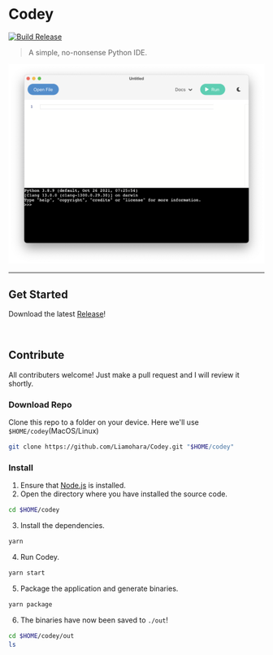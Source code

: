 # Codey

[![Build Release](https://github.com/Liamohara/Codey/actions/workflows/build_release.yml/badge.svg?branch=master)](https://github.com/Liamohara/Codey/actions/workflows/build_release.yml)

> A simple, no-nonsense Python IDE.

<img src="./screenshot.png" width="864">

---

## Get Started
Download the latest [Release](https://github.com/Liamohara/Codey/releases/tag/latest)!

&nbsp;

## Contribute
All contributers welcome! Just make a pull request and I will review it shortly.

### Download Repo
Clone this repo to a folder on your device. Here we'll use `$HOME/codey`(MacOS/Linux)
```sh
git clone https://github.com/Liamohara/Codey.git "$HOME/codey"
```
### Install
1. Ensure that [Node.js](https://nodejs.org/en/download/) is installed.
2. Open the directory where you have installed the source code.
```sh
cd $HOME/codey
```
3. Install the dependencies.
```sh
yarn
```
4. Run Codey.
```sh
yarn start
```
5. Package the application and generate binaries.
```sh
yarn package
```
6. The binaries have now been saved to `./out`!
```sh
cd $HOME/codey/out
ls
```

